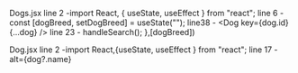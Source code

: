 Dogs.jsx
line 2 -import React, { useState, useEffect } from "react";                                                 line 6 -const [dogBreed, setDogBreed] = useState("");
line38 -  <Dog key={dog.id} {...dog} />
line 23 -  handleSearch(); },[dogBreed])

Dog.jsx
line 2 -import React,{useState, useEffect } from "react";
line 17 - alt={dog?.name}